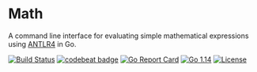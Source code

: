 # Math
A command line interface for evaluating simple mathematical expressions using [ANTLR4](https://github.com/antlr/antlr4) in Go.

[![Build Status](https://travis-ci.com/piankalabs/math.svg?branch=master)](https://travis-ci.org/piankalabs/math)
[![codebeat badge](https://codebeat.co/badges/f1db1585-3835-4c83-bda4-4dad2c499b33)](https://codebeat.co/projects/github-com-piankalabs-math-master)
[![Go Report Card](https://goreportcard.com/badge/github.com/piankalabs/math)](https://goreportcard.com/report/github.com/piankalabs/math)
[![Go 1.14](https://img.shields.io/badge/go-1.14-blue.svg)](http://java.oracle.com)
[![License](https://img.shields.io/badge/license-Apache_2.0-blue.svg)](https://raw.githubusercontent.com/piankalabs/math/master/LICENSE)